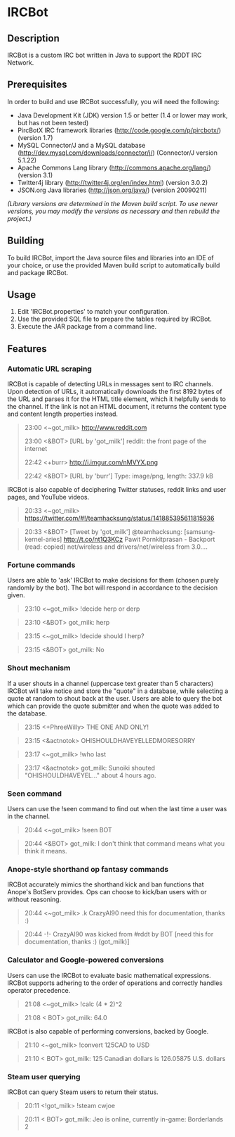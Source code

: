IRCBot
======

Description
-----------

IRCBot is a custom IRC bot written in Java to support the RDDT IRC Network.

Prerequisites
-------------

In order to build and use IRCBot successfully, you will need the following:

* Java Development Kit (JDK) version 1.5 or better (1.4 or lower may work, but has not been tested)
* PircBotX IRC framework libraries (http://code.google.com/p/pircbotx/) (version 1.7)
* MySQL Connector/J and a MySQL database (http://dev.mysql.com/downloads/connector/j/) (Connector/J version 5.1.22)
* Apache Commons Lang library (http://commons.apache.org/lang/) (version 3.1)
* Twitter4j library (http://twitter4j.org/en/index.html) (version 3.0.2)
* JSON.org Java libraries (http://json.org/java/) (version 20090211)

*(Library versions are determined in the Maven build script. To use newer versions, you may modify the versions as necessary and then rebuild the project.)*

Building
--------

To build IRCBot, import the Java source files and libraries into an IDE of your choice, or use the provided Maven build script to automatically build and package IRCBot.

Usage
-----

1. Edit 'IRCBot.properties' to match your configuration.
2. Use the provided SQL file to prepare the tables required by IRCBot.
3. Execute the JAR package from a command line.

Features
--------

### Automatic URL scraping

IRCBot is capable of detecting URLs in messages sent to IRC channels. Upon detection of URLs, it automatically downloads the first 8192 bytes of the URL and parses it for the HTML title element, which it helpfully sends to the channel. If the link is not an HTML document, it returns the content type and content length properties instead.

> 23:00 <~got_milk> http://www.reddit.com
>
> 23:00 <&BOT> [URL by 'got_milk'] reddit: the front page of the internet
>
> 22:42 <+burr> http://i.imgur.com/nMVYX.png
>
> 22:42 <&BOT> [URL by 'burr'] Type: image/png, length: 337.9 kB

IRCBot is also capable of deciphering Twitter statuses, reddit links and user pages, and YouTube videos.

> 20:33 <~got_milk> https://twitter.com/#!/teamhacksung/status/141885395611815936

> 20:33 <&BOT> [Tweet by 'got_milk'] @teamhacksung: [samsung-kernel-aries] http://t.co/nt1Q3KCz Pawit Pornkitprasan - Backport (read: copied) net/wireless and drivers/net/wireless from 3.0....

### Fortune commands

Users are able to 'ask' IRCBot to make decisions for them (chosen purely randomly by the bot). The bot will respond in accordance to the decision given.

> 23:10 <~got_milk> !decide herp or derp

> 23:10 <&BOT> got_milk: herp

> 23:15 <~got_milk> !decide should I herp?

> 23:15 <&BOT> got_milk: No

### Shout mechanism

If a user shouts in a channel (uppercase text greater than 5 characters) IRCBot will take notice and store the "quote" in a database, while selecting a quote at random to shout back at the user. Users are able to query the bot which can provide the quote submitter and when the quote was added to the database.

> 23:15 <+PhreeWilly> THE ONE AND ONLY!

> 23:15 <&actnotok> OHISHOULDHAVEYELLEDMORESORRY

> 23:17 <~got_milk> !who last

> 23:17 <&actnotok> got_milk: Sunoiki shouted "OHISHOULDHAVEYEL..." about 4 hours ago.

### Seen command

Users can use the !seen command to find out when the last time a user was in the channel.

> 20:44 <~got_milk> !seen BOT

> 20:44 <&BOT> got_milk: I don't think that command means what you think it means.

### Anope-style shorthand op fantasy commands

IRCBot accurately mimics the shorthand kick and ban functions that Anope's BotServ provides. Ops can choose to kick/ban users with or without reasoning.

> 20:44 <~got_milk> .k CrazyAl90 need this for documentation, thanks :)

> 20:44 -!- CrazyAl90 was kicked from #rddt by BOT [need this for documentation, thanks :) (got_milk)]

### Calculator and Google-powered conversions

Users can use the IRCBot to evaluate basic mathematical expressions. IRCBot supports adhering to the order of operations and correctly handles operator precedence.

> 21:08 <~got_milk> !calc (4 * 2)^2

> 21:08 < BOT> got_milk: 64.0

IRCBot is also capable of performing conversions, backed by Google.

> 21:10 <~got_milk> !convert 125CAD to USD

> 21:10 < BOT> got_milk: 125 Canadian dollars is 126.05875 U.S. dollars

### Steam user querying

IRCBot can query Steam users to return their status.

> 20:11 <!got_milk> !steam cwjoe

> 20:11 < BOT> got_milk: Jeo is online, currently in-game: Borderlands 2
